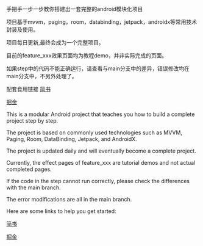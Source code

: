 手把手一步一步教你搭建出一套完整的android模块化项目

项目基于mvvm，paging，room，databinding，jetpack，androidx等常用技术封装及使用。

项目每日更新,最终会成为一个完整项目。

目前的feature_xxx效果页面均为教程demo，并非实际完成的页面。

如果step中的代码不能正确运行，请查看与main分支中的差异，错误修改均在main分支中，不另外处理了。

配套食用链接
[简书](https://www.jianshu.com/nb/54292008)

[掘金](https://juejin.cn/column/7271070291689275446)


This is a modular Android project that teaches you how to build a complete project step by step.

The project is based on commonly used technologies such as MVVM, Paging, Room, DataBinding, Jetpack, and AndroidX.

The project is updated daily and will eventually become a complete project. 

Currently, the effect pages of feature_xxx are tutorial demos and not actual completed pages.

If the code in the step cannot run correctly, please check the differences with the main branch. 

The error modifications are all in the main branch.

Here are some links to help you get started:

[简书](https://www.jianshu.com/nb/54292008)

[掘金](https://juejin.cn/column/7271070291689275446)

